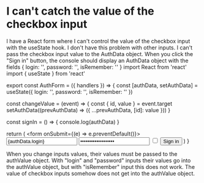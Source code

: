 
# I can't catch the value of the checkbox input

I have a React form where I can't control the value of the checkbox input with the useState hook. I don't have this problem with other inputs.
I can't pass the checkbox input value to the AuthData object. When you click the "Sign in" button, the console should display an AuthData object with the fields { login: '', password: '', isRemember: '' }
import React from 'react'
import { useState } from 'react'

export const AuthForm = ({ handlers }) => {
  const [authData, setAuthData] = useState({ login: '', password: '', isRemember: '' })

  const changeValue = (event) => {
    const { id, value } = event.target
    setAuthData((prevAuthData) => ({ ...prevAuthData, [id]: value }))
  }

  const signIn = () => {
    console.log(authData)
  }

  return (
    <form onSubmit={(e) => e.preventDefault()}>
      <input 
        type="text" 
        id="login" 
        placeholder="Login/E-mail/Phone" 
        value={authData.login} 
        onChange={changeValue} 
      />
      <input 
        type="password" 
        id="password" 
        placeholder="Password" 
        value={authData.password} 
        onChange={changeValue} 
      />
      <input 
        type="checkbox" 
        id="isRemember" 
        value={authData.isRemember} 
        onChange={changeValue} 
      />
      <button onClick={signIn}>Sign in</button>
    </form>
  )
}

When you change inputs values, their values must be passed to the authValue object.
With "login" and "password" inputs their values go into the authValue object, but with "isRemember" input this does not work. The value of checkbox inputs somehow does not get into the authValue object.

        